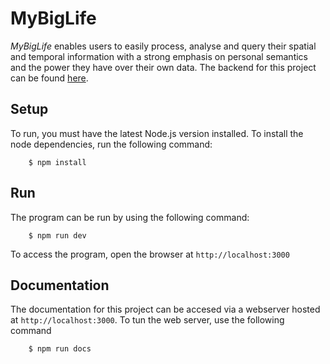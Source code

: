 # MyBigLife

_MyBigLife_ enables users to easily process, analyse
and query their spatial and temporal information with a strong emphasis on personal semantics and
the power they have over their own data. The backend for this project can be found [here](https://github.com/dserafim1999/my-big-life-backend).

## Setup

To run, you must have the latest Node.js version installed. To install the node dependencies, run the following command:

```
    $ npm install
```

## Run

The program can be run by using the following command:

```
    $ npm run dev
```

To access the program, open the browser at ``` http://localhost:3000 ```

## Documentation

The documentation for this project can be accesed via a webserver hosted at ``` http://localhost:3000 ```. To tun the web server, use the following command

```
    $ npm run docs
```
